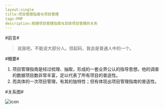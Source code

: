 ```yaml
---
layout:single
title:项目管理指南与项目管理
tags:PMP
description:梳理项目管理指南与具体项目管理的关系
---
```


#前言#
> 说我吧，不能说大部分人。但起码，我会是普通人中的一个。


#概要#

1. 项目管理指南是经过梳理、抽取，形成的一套业界公认的指导思想。他的调查的数据项目数非常丰富，足以代表了所有项目的普适性。
2. 而具体的一次项目管理，有其的独特性；但有体现出项目管理指南的普适性。

#关系图#

![icon](http://mybu.github.io/images/pmp/学习项目管理指南前文.png)
